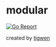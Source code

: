 # modular

[![Go Report](https://goreportcard.com/badge/github.com/mlctrez/modular)](https://goreportcard.com/report/github.com/mlctrez/modular)

created by [tigwen](https://github.com/mlctrez/tigwen)
